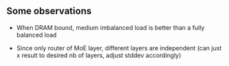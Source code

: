 ## Some observations

- When DRAM bound, medium imbalanced load is better than a fully balanced load

- Since only router of MoE layer, different layers are independent (can just x result to desired nb of layers, adjust stddev accordingly)